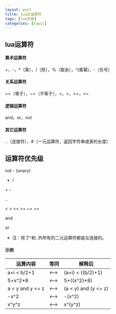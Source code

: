 ```yaml
---
layout: post
title: lua之运算符 
tags: [lua文章]
categories: [topic]
---
```

## lua运算符

#### 算术运算符

+，-，*（乘），/（除），%（取余），^(乘幂)，-（负号）

#### 关系运算符

==（等于），~=（不等于），>，<，>=，<=

#### 逻辑运算符

and，or，not

#### 其它运算符

..（连接符），#（一元运算符，返回字符串或表的长度）

## 运算符优先级

not - (unary)

* /

\+ -

..

< > <= >= ~= ==

and

or

  * 注：除了^和..外所有的二元运算符都是左连接的。 

#### 示例

运算内容 | 等同 | 解释后  
---|---|---  
a+i < b/2+1 | <–> | (a+i) < ((b/2)+1)  
5+x^2*8 | <–> | 5+((x^2)*8)  
a < y and y <= z | <–> | (a < y) and (y <= z)  
-x^2 | <–> | -(x^2)  
x^y^z | <–> | x^(y^z)